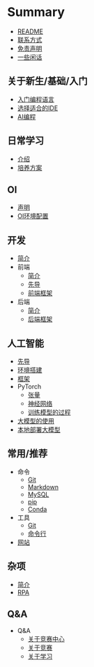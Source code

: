 # Summary

* [README](README.md)
* [联系方式](手册/联系方式.md)
* [免责声明](手册/免责声明.md)
* [一些闲话](手册/一些闲话.md)

## 关于新生/基础/入门
* [入门编程语言](入门/快速入门编程语言.md)
* [选择适合的IDE](入门/选择IDE.md)
* [AI编程](入门/AI编程.md)

## 日常学习
* [介绍](日常/介绍.md)
* [培养方案](日常/培养方案.md)

## OI
* [声明](OI/声明.md)
* [OI环境配置](https://www.luogu.com.cn/article/3lxrdehh)

## 开发
* [简介](开发/简介.md)
* 前端
    * [简介](开发/前端/简介.md)
    * [先导](开发/前端/先导.md)
    * [前端框架](开发/前端/前端框架.md)
* 后端
    * [简介](开发/后端/简介.md)
    * [后端框架](开发/后端/后端框架.md)

## 人工智能
* [先导](人工智能/先导.md)
* [环境搭建](人工智能/环境搭建.md)
* [框架](人工智能/框架.md)
* PyTorch
    * [张量](人工智能/PyTorch/张量.md)
    * [神经网络](人工智能/PyTorch/神经网络.md)
    * [训练模型的过程](人工智能/PyTorch/训练模型的过程.md)
* [大模型的使用](人工智能/大模型.md)
* [本地部署大模型](人工智能/部署大模型.md)

## 常用/推荐
* 命令
    * [Git](常用/命令/Git.md)
    * [Markdown](常用/命令/Markdown.md)
    * [MySQL](常用/命令/MySQL.md)
    * [pip](常用/命令/pip.md)
    * [Conda](常用/命令/Conda.md)
* 工具
    * [Git](常用/工具/Git.md)
    * [命令行](常用/工具/命令行.md)
* [网站](常用/网站.md)

## 杂项
* [简介](杂项/简介.md)
* [RPA](杂项/RPA.md)

## Q&A
* Q&A
    * [关于竞赛中心](QA/关于竞赛中心.md)
    * [关于竞赛](QA/关于竞赛.md)
    * [关于学习](QA/关于学习.md)

